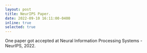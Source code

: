 ```yaml
---
layout: post
title: NeurIPS Paper.
date: 2022-09-10 16:11:00-0400
inline: true
selected: true
---
```


One paper got accepted at Neural Information Processing Systems - NeurIPS, 2022.

